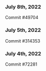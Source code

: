 ### July 8th, 2022

Commit #49704

### July 5th, 2022

Commit #314353


### July 4th, 2022

Commit #72281
